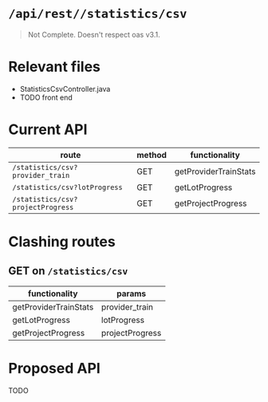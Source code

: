 # `/api/rest//statistics/csv`
> Not Complete.
> Doesn't respect oas v3.1.

# Relevant files
- StatisticsCsvController.java
- TODO front end

# Current API
|route|method|functionality|
|-|-|-|
|`/statistics/csv?provider_train`|GET|getProviderTrainStats|
|`/statistics/csv?lotProgress`|GET|getLotProgress|
|`/statistics/csv?projectProgress`|GET|getProjectProgress|

# Clashing routes

## GET on `/statistics/csv`
|functionality|params|
|-|-|
|getProviderTrainStats|provider_train|
|getLotProgress|lotProgress|
|getProjectProgress|projectProgress|

# Proposed API
TODO
